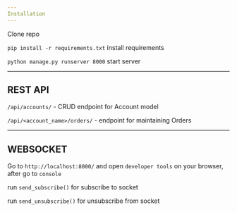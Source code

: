 ```yaml
---
Installation
---
```

Clone repo

`pip install -r requirements.txt` install requirements

`python manage.py runserver 8000` start server 

---
REST API
---
`/api/accounts/` - CRUD endpoint for Account model

`/api/<account_name>/orders/` - endpoint for maintaining Orders 

---
WEBSOCKET
---
Go to `http://localhost:8000/` and open `developer tools` on your browser, after go to `console`

run `send_subscribe()` for subscribe to socket

run `send_unsubscribe()` for unsubscribe from socket 
